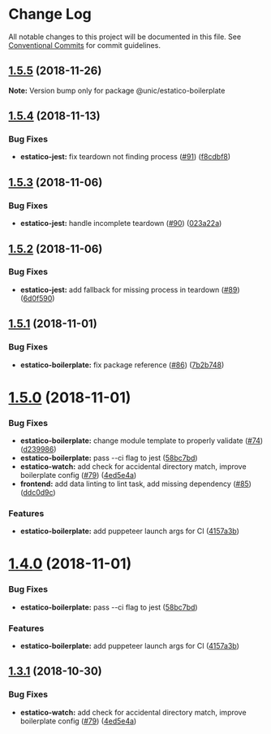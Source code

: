 # Change Log

All notable changes to this project will be documented in this file.
See [Conventional Commits](https://conventionalcommits.org) for commit guidelines.

## [1.5.5](https://github.com/unic/estatico-nou/tree/master/packages/estatico-boilerplate/compare/@unic/estatico-boilerplate@1.5.4...@unic/estatico-boilerplate@1.5.5) (2018-11-26)

**Note:** Version bump only for package @unic/estatico-boilerplate





## [1.5.4](https://github.com/unic/estatico-nou/tree/master/packages/estatico-boilerplate/compare/@unic/estatico-boilerplate@1.5.3...@unic/estatico-boilerplate@1.5.4) (2018-11-13)


### Bug Fixes

* **estatico-jest:** fix teardown not finding process ([#91](https://github.com/unic/estatico-nou/tree/master/packages/estatico-boilerplate/issues/91)) ([f8cdbf8](https://github.com/unic/estatico-nou/tree/master/packages/estatico-boilerplate/commit/f8cdbf8))





## [1.5.3](https://github.com/unic/estatico-nou/tree/master/packages/estatico-boilerplate/compare/@unic/estatico-boilerplate@1.5.2...@unic/estatico-boilerplate@1.5.3) (2018-11-06)


### Bug Fixes

* **estatico-jest:** handle incomplete teardown ([#90](https://github.com/unic/estatico-nou/tree/master/packages/estatico-boilerplate/issues/90)) ([023a22a](https://github.com/unic/estatico-nou/tree/master/packages/estatico-boilerplate/commit/023a22a))





## [1.5.2](https://github.com/unic/estatico-nou/tree/master/packages/estatico-boilerplate/compare/@unic/estatico-boilerplate@1.5.1...@unic/estatico-boilerplate@1.5.2) (2018-11-06)


### Bug Fixes

* **estatico-jest:** add fallback for missing process in teardown ([#89](https://github.com/unic/estatico-nou/tree/master/packages/estatico-boilerplate/issues/89)) ([6d0f590](https://github.com/unic/estatico-nou/tree/master/packages/estatico-boilerplate/commit/6d0f590))





## [1.5.1](https://github.com/unic/estatico-nou/tree/master/packages/estatico-boilerplate/compare/@unic/estatico-boilerplate@1.5.0...@unic/estatico-boilerplate@1.5.1) (2018-11-01)


### Bug Fixes

* **estatico-boilerplate:** fix package reference ([#86](https://github.com/unic/estatico-nou/tree/master/packages/estatico-boilerplate/issues/86)) ([7b2b748](https://github.com/unic/estatico-nou/tree/master/packages/estatico-boilerplate/commit/7b2b748))





# [1.5.0](https://github.com/unic/estatico-nou/tree/master/packages/estatico-boilerplate/compare/@unic/estatico-boilerplate@1.3.0...@unic/estatico-boilerplate@1.5.0) (2018-11-01)


### Bug Fixes

* **estatico-boilerplate:** change module template to properly validate ([#74](https://github.com/unic/estatico-nou/tree/master/packages/estatico-boilerplate/issues/74)) ([d239986](https://github.com/unic/estatico-nou/tree/master/packages/estatico-boilerplate/commit/d239986))
* **estatico-boilerplate:** pass --ci flag to jest ([58bc7bd](https://github.com/unic/estatico-nou/tree/master/packages/estatico-boilerplate/commit/58bc7bd))
* **estatico-watch:** add check for accidental directory match, improve boilerplate config ([#79](https://github.com/unic/estatico-nou/tree/master/packages/estatico-boilerplate/issues/79)) ([4ed5e4a](https://github.com/unic/estatico-nou/tree/master/packages/estatico-boilerplate/commit/4ed5e4a))
* **frontend:** add data linting to lint task, add missing dependency ([#85](https://github.com/unic/estatico-nou/tree/master/packages/estatico-boilerplate/issues/85)) ([ddc0d9c](https://github.com/unic/estatico-nou/tree/master/packages/estatico-boilerplate/commit/ddc0d9c))


### Features

* **estatico-boilerplate:** add puppeteer launch args for CI ([4157a3b](https://github.com/unic/estatico-nou/tree/master/packages/estatico-boilerplate/commit/4157a3b))





# [1.4.0](https://github.com/unic/estatico-nou/tree/master/packages/estatico-boilerplate/compare/@unic/estatico-boilerplate@1.3.0...@unic/estatico-boilerplate@1.4.0) (2018-11-01)


### Bug Fixes

* **estatico-boilerplate:** pass --ci flag to jest ([58bc7bd](https://github.com/unic/estatico-nou/tree/master/packages/estatico-boilerplate/commit/58bc7bd))


### Features

* **estatico-boilerplate:** add puppeteer launch args for CI ([4157a3b](https://github.com/unic/estatico-nou/tree/master/packages/estatico-boilerplate/commit/4157a3b))





## [1.3.1](https://github.com/unic/estatico-nou/tree/master/packages/estatico-boilerplate/compare/@unic/estatico-boilerplate@1.3.0...@unic/estatico-boilerplate@1.3.1) (2018-10-30)


### Bug Fixes

* **estatico-watch:** add check for accidental directory match, improve boilerplate config ([#79](https://github.com/unic/estatico-nou/tree/master/packages/estatico-boilerplate/issues/79)) ([4ed5e4a](https://github.com/unic/estatico-nou/tree/master/packages/estatico-boilerplate/commit/4ed5e4a))
